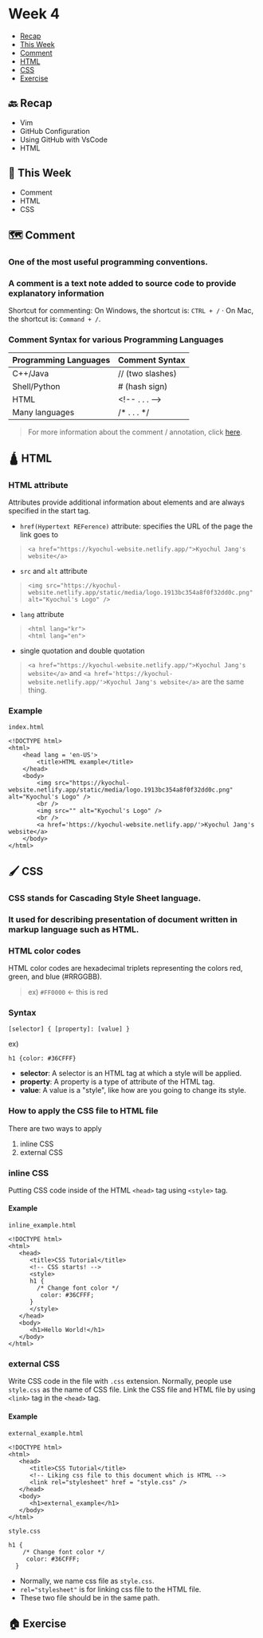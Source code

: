 # Week 4

- [Recap](https://github.com/OfficerChul/webDev101/blob/main/Week_4/Week_4.md#-recap)
- [This Week](https://github.com/OfficerChul/webDev101/blob/main/Week_4/Week_4.md#-this-week)
- [Comment](https://github.com/OfficerChul/webDev101/blob/main/Week_4/Week_4.md#%EF%B8%8F-comment)
- [HTML](https://github.com/OfficerChul/webDev101/blob/main/Week_4/Week_4.md#-html)
- [CSS](https://github.com/OfficerChul/webDev101/blob/main/Week_4/Week_4.md#%EF%B8%8F-css)
- [Exercise](https://github.com/OfficerChul/webDev101/blob/main/Week_4/Week_4.md#-exercise)

## 🔙 Recap
- Vim
- GitHub Configuration
- Using GitHub with VsCode
- HTML

## 📖 This Week
- Comment
- HTML
- CSS

## 🗺️ Comment
### One of the most useful programming conventions.
### A comment is a text note added to source code to provide explanatory information

Shortcut for commenting:
On Windows, the shortcut is: `CTRL + /` · On Mac, the shortcut is: `Command + /`.

### Comment Syntax for various Programming Languages

| Programming Languages | Comment Syntax |
| --- | --- |
| C++/Java | //  (two slashes) |
| Shell/Python | # (hash sign) |
| HTML | \<!-- . . . --> |
| Many languages | /* . . . */ |



> For more information about the comment / annotation, click [here](https://geekflare.com/how-to-add-comments/).

## 🛕 HTML

### HTML attribute
Attributes provide additional information about elements and are always specified in the start tag.

- `href(Hypertext REFerence)` attribute: specifies the URL of the page the link goes to
> `<a href="https://kyochul-website.netlify.app/">Kyochul Jang's website</a>`
- `src` and `alt` attribute
> `<img src="https://kyochul-website.netlify.app/static/media/logo.1913bc354a8f0f32dd0c.png" alt="Kyochul's Logo" />`
- `lang` attribute
> `<html lang="kr">`<br />
> `<html lang="en">`
- single quotation and double quotation
> `<a href="https://kyochul-website.netlify.app/">Kyochul Jang's website</a>` and `<a href='https://kyochul-website.netlify.app/'>Kyochul Jang's website</a>` are the same thing.

### Example
`index.html`

```
<!DOCTYPE html>
<html>
    <head lang = 'en-US'>
        <title>HTML example</title>
    </head>
    <body>
        <img src="https://kyochul-website.netlify.app/static/media/logo.1913bc354a8f0f32dd0c.png" alt="Kyochul's Logo" />
        <br />
        <img src="" alt="Kyochul's Logo" />
        <br />
        <a href='https://kyochul-website.netlify.app/'>Kyochul Jang's website</a>
    </body>
</html>
```
## 🖌️ CSS
### CSS stands for Cascading Style Sheet language.
### It used for describing presentation of document written in markup language such as HTML.

### HTML color codes
HTML color codes are hexadecimal triplets representing the colors red, green, and blue (#RRGGBB).
> ex) `#FF0000` <- this is red

### Syntax
```
[selector] { [property]: [value] }
```
ex)
```
h1 {color: #36CFFF}
```

- **selector**: A selector is an HTML tag at which a style will be applied.
- **property**: A property is a type of attribute of the HTML tag.
- **value**: A value is a "style", like how are you going to change its style.

### How to apply the CSS file to HTML file
There are two ways to apply
1. inline CSS
2. external CSS

### inline CSS
Putting CSS code inside of the HTML `<head>` tag using `<style>` tag.

#### Example
`inline_example.html`

```
<!DOCTYPE html>
<html>
   <head>
      <title>CSS Tutorial</title>
      <!-- CSS starts! -->
      <style>
      h1 {
        /* Change font color */
         color: #36CFFF; 
      }
      </style>
   </head>	
   <body>
      <h1>Hello World!</h1>
   </body>	
</html>
```
### external CSS
Write CSS code in the file with `.css` extension. Normally, people use `style.css` as the name of CSS file. Link the CSS file and HTML file by using `<link>` tag in the `<head>` tag.

#### Example

`external_example.html`

```
<!DOCTYPE html>
<html>
   <head>
      <title>CSS Tutorial</title>
      <!-- Liking css file to this document which is HTML -->
      <link rel="stylesheet" href = "style.css" />
   </head>	
   <body>
      <h1>external_example</h1>
   </body>	
</html>
```

`style.css`

```
h1 {
    /* Change font color */
     color: #36CFFF; 
  }
```

- Normally, we name css file as `style.css`.
- `rel="stylesheet"` is for linking css file to the HTML file.
- These two file should be in the same path.

## 🏠 Exercise